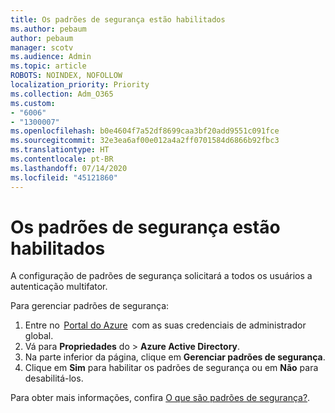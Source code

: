 ```yaml
---
title: Os padrões de segurança estão habilitados
ms.author: pebaum
author: pebaum
manager: scotv
ms.audience: Admin
ms.topic: article
ROBOTS: NOINDEX, NOFOLLOW
localization_priority: Priority
ms.collection: Adm_O365
ms.custom:
- "6006"
- "1300007"
ms.openlocfilehash: b0e4604f7a52df8699caa3bf20add9551c091fce
ms.sourcegitcommit: 32e3ea6af00e012a4a2ff0701584d6866b92fbc3
ms.translationtype: HT
ms.contentlocale: pt-BR
ms.lasthandoff: 07/14/2020
ms.locfileid: "45121860"
---
```

# <a name="security-defaults-is-enabled"></a>Os padrões de segurança estão habilitados

A configuração de padrões de segurança solicitará a todos os usuários a autenticação multifator.

Para gerenciar padrões de segurança:

1. Entre no  [Portal do Azure](https://ms.portal.azure.com/)  com as suas credenciais de administrador global.
2. Vá para **Propriedades** do  > **Azure Active Directory**.
3. Na parte inferior da página, clique em **Gerenciar padrões de segurança**.
4. Clique em **Sim** para habilitar os padrões de segurança ou em **Não** para desabilitá-los.

Para obter mais informações, confira [O que são padrões de segurança?](https://docs.microsoft.com/azure/active-directory/fundamentals/concept-fundamentals-security-defaults).
